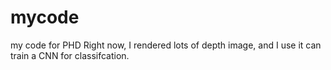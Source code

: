 # mycode
my code for PHD
Right now, I rendered lots of depth image, and I use it can train a CNN for classifcation.
